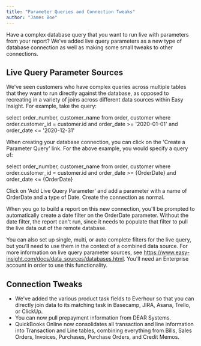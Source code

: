 ```yaml
---
title: "Parameter Queries and Connection Tweaks"
author: "James Boe"
---
```


Have a complex database query that you want to run live with parameters from your report? We've added live query parameters as a new type of database connection as well as making some small tweaks to other connections.<!--more-->

<h2 class="productHeader">Live Query Parameter Sources</h2>

We've seen customers who have complex queries across multiple tables that they want to run directly against the database, as opposed to recreating in a variety of joins across different data sources within Easy Insight. For example, take the query:

select order_number, customer_name from order, customer where order.customer_id = customer.id and order_date >= '2020-01-01' and order_date <= '2020-12-31'

When creating your database connection, you can click on the 'Create a Parameter Query' link. For the above example, you would specify a query of:

select order_number, customer_name from order, customer where order.customer_id = customer.id and order_date >= {OrderDate} and order_date <= {OrderDate}

Click on 'Add Live Query Parameter' and add a parameter with a name of OrderDate and a type of Date. Create the connection as normal.

When you go to build a report on this new connection, you'll be prompted to automatically create a date filter on the OrderDate parameter. Without the date filter, the report can't run, since it needs to populate that filter to pull the live data out of the remote database.

You can also set up single, multi, or auto complete filters for the live query, but you'll need to use them in the context of a combined data source. For more information on live query parameter sources, see <a href="https://www.easy-insight.com/docs/data_sources/databases.html">https://www.easy-insight.com/docs/data_sources/databases.html</a>. You'll need an Enterprise account in order to use this functionality. 

<h2 class="productHeader">Connection Tweaks</h2>

<ul>
<li>We've added the various product task fields to Everhour so that you can directly join data to its matching task in Basecamp, JIRA, Asana, Trello, or ClickUp.</li>
<li>You can now pull prepayment information from DEAR Systems.</li>
<li>QuickBooks Online now consolidates all transaction and line information into Transaction and Line tables, combining everything from Bills, Sales Orders, Invoices, Purchases, Purchase Orders, and Credit Memos.</li>
</ul>